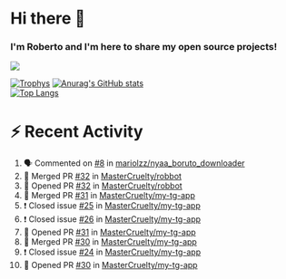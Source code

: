 # Hi there 👋
### I'm Roberto and I'm here to share my open source projects!

<img src="https://komarev.com/ghpvc/?username=mastercruelty&label=Profile views&color=0e75b6"><br>

[![Trophys](https://github-profile-trophy.vercel.app/?username=mastercruelty)](https://github.com/ryo-ma/github-profile-trophy)
[![Anurag's GitHub stats](https://github-readme-stats.vercel.app/api?username=mastercruelty&show_icons=true&theme=tokyonight)](https://github.com/anuraghazra/github-readme-stats)<br>
[![Top Langs](https://github-readme-stats.vercel.app/api/top-langs/?username=mastercruelty&exclude_repo=Alarm-project&layout=compact&theme=tokyonight)](https://github.com/anuraghazra/github-readme-stats)

# :zap: Recent Activity
<!--START_SECTION:activity-->
1. 🗣 Commented on [#8](https://github.com/mariolzz/nyaa_boruto_downloader/issues/8) in [mariolzz/nyaa_boruto_downloader](https://github.com/mariolzz/nyaa_boruto_downloader)
2. 🎉 Merged PR [#32](https://github.com/MasterCruelty/robbot/pull/32) in [MasterCruelty/robbot](https://github.com/MasterCruelty/robbot)
3. 💪 Opened PR [#32](https://github.com/MasterCruelty/robbot/pull/32) in [MasterCruelty/robbot](https://github.com/MasterCruelty/robbot)
4. 🎉 Merged PR [#31](https://github.com/MasterCruelty/my-tg-app/pull/31) in [MasterCruelty/my-tg-app](https://github.com/MasterCruelty/my-tg-app)
5. ❗️ Closed issue [#25](https://github.com/MasterCruelty/my-tg-app/issues/25) in [MasterCruelty/my-tg-app](https://github.com/MasterCruelty/my-tg-app)
6. ❗️ Closed issue [#26](https://github.com/MasterCruelty/my-tg-app/issues/26) in [MasterCruelty/my-tg-app](https://github.com/MasterCruelty/my-tg-app)
7. 💪 Opened PR [#31](https://github.com/MasterCruelty/my-tg-app/pull/31) in [MasterCruelty/my-tg-app](https://github.com/MasterCruelty/my-tg-app)
8. 🎉 Merged PR [#30](https://github.com/MasterCruelty/my-tg-app/pull/30) in [MasterCruelty/my-tg-app](https://github.com/MasterCruelty/my-tg-app)
9. ❗️ Closed issue [#24](https://github.com/MasterCruelty/my-tg-app/issues/24) in [MasterCruelty/my-tg-app](https://github.com/MasterCruelty/my-tg-app)
10. 💪 Opened PR [#30](https://github.com/MasterCruelty/my-tg-app/pull/30) in [MasterCruelty/my-tg-app](https://github.com/MasterCruelty/my-tg-app)
<!--END_SECTION:activity-->

